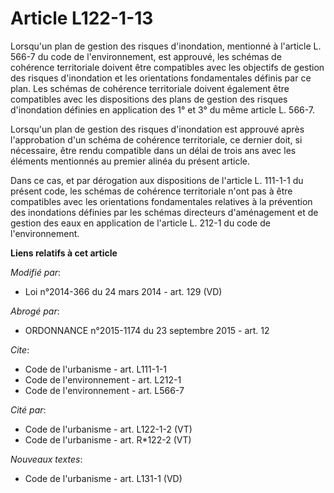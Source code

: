 # Article L122-1-13

Lorsqu'un plan de gestion des risques d'inondation, mentionné à l'article L. 566-7 du code de l'environnement, est approuvé,
les schémas de cohérence territoriale doivent être compatibles avec les objectifs de gestion des risques d'inondation et les
orientations fondamentales définis par ce plan. Les schémas de cohérence territoriale doivent également être compatibles avec
les dispositions des plans de gestion des risques d'inondation définies en application des 1° et 3° du même article L.
566-7. 

Lorsqu'un plan de gestion des risques d'inondation est approuvé après l'approbation d'un schéma de cohérence territoriale, ce
dernier doit, si nécessaire, être rendu compatible dans un délai de trois ans avec les éléments mentionnés au premier alinéa
du présent article. 

Dans ce cas, et par dérogation aux dispositions de l'article L. 111-1-1 du présent code, les schémas de cohérence
territoriale n'ont pas à être compatibles avec les orientations fondamentales relatives à la prévention des inondations
définies par les schémas directeurs d'aménagement et de gestion des eaux en application de l'article L. 212-1 du code de
l'environnement.

**Liens relatifs à cet article**

_Modifié par_:

  - Loi n°2014-366 du 24 mars 2014 - art. 129 (VD)

_Abrogé par_:

  - ORDONNANCE n°2015-1174 du 23 septembre 2015 - art. 12

_Cite_:

  - Code de l'urbanisme - art. L111-1-1
  - Code de l'environnement - art. L212-1
  - Code de l'environnement - art. L566-7

_Cité par_:

  - Code de l'urbanisme - art. L122-1-2 (VT)
  - Code de l'urbanisme - art. R*122-2 (VT)

_Nouveaux textes_:

  - Code de l'urbanisme - art. L131-1 (VD)
